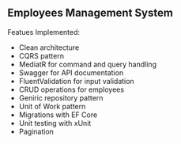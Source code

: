 ## Employees Management System

Featues Implemented:

* Clean architecture
* CQRS pattern
* MediatR for command and query handling
* Swagger for API documentation
* FluentValidation for input validation
* CRUD operations for employees
* Geniric repository pattern
* Unit of Work pattern
* Migrations with EF Core
* Unit testing with xUnit
* Pagination